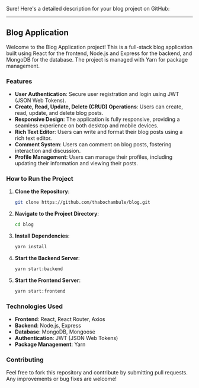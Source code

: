 Sure! Here's a detailed description for your blog project on GitHub:

---

## Blog Application

Welcome to the Blog Application project! This is a full-stack blog application built using React for the frontend, Node.js and Express for the backend, and MongoDB for the database. The project is managed with Yarn for package management.

### Features
- **User Authentication**: Secure user registration and login using JWT (JSON Web Tokens).
- **Create, Read, Update, Delete (CRUD) Operations**: Users can create, read, update, and delete blog posts.
- **Responsive Design**: The application is fully responsive, providing a seamless experience on both desktop and mobile devices.
- **Rich Text Editor**: Users can write and format their blog posts using a rich text editor.
- **Comment System**: Users can comment on blog posts, fostering interaction and discussion.
- **Profile Management**: Users can manage their profiles, including updating their information and viewing their posts.

### How to Run the Project
1. **Clone the Repository**:
   ```bash
   git clone https://github.com/thabochambule/blog.git
   ```
2. **Navigate to the Project Directory**:
   ```bash
   cd blog
   ```
3. **Install Dependencies**:
   ```bash
   yarn install
   ```
4. **Start the Backend Server**:
   ```bash
   yarn start:backend
   ```
5. **Start the Frontend Server**:
   ```bash
   yarn start:frontend
   ```

### Technologies Used
- **Frontend**: React, React Router, Axios
- **Backend**: Node.js, Express
- **Database**: MongoDB, Mongoose
- **Authentication**: JWT (JSON Web Tokens)
- **Package Management**: Yarn

### Contributing
Feel free to fork this repository and contribute by submitting pull requests. Any improvements or bug fixes are welcome!
